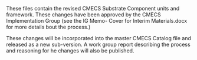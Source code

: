 These files contain the revised CMECS Substrate Component units and framework. These changes have been approved by the CMECS Implementation Group \(see the IG Memo- Cover for Interim Materials.docx for more details bout the process.\)

These changes will be incorporated into the master CMECS Catalog file and released as a new sub-version. A work group report describing the process and reasoning for he changes will also be published. 
